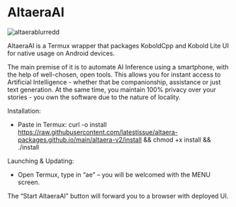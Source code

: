 # AltaeraAI

![altaerablurredd](https://github.com/latestissue/AltaeraAI/assets/121747280/7156132a-76c5-4569-835d-a7a3d093d24b)

AltaeraAI is a Termux wrapper that packages KoboldCpp and Kobold Lite UI for native usage on Android devices.

The main premise of it is to automate AI Inference using a smartphone, with the help of well-chosen, open tools. This allows you for instant access to Artificial Intelligence - whether that be companionship, assistance or just text generation. At the same time, you maintain 100% privacy over your stories - you own the software due to the nature of locality.

Installation:

- Paste in Termux:
   curl -o install https://raw.githubusercontent.com/latestissue/altaera-packages.github.io/main/altaera-v2/install && chmod +x install && ./install


Launching & Updating:

- Open Termux, type in “ae” – you will be welcomed with the MENU screen.

The “Start AltaeraAI” button will forward you to a browser with deployed UI.
